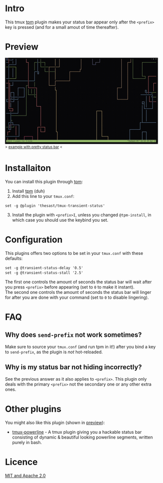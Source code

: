 # Intro
This tmux [tpm](https://github.com/tmux-plugins/tpm) plugin makes your status bar appear only after the `<prefix>` key is pressed (and for a small amout of time thereafter).

# Preview
![img/preview.gif](img/preview.gif)  
<sup>\> [example with pretty status bar](img/pretty_preview.gif) <</sup>

# Installaiton
You can install this plugin through [tpm](https://github.com/tmux-plugins/tpm):
1. Install [tpm](https://github.com/tmux-plugins/tpm) (duh)  
2. Add this line to your `tmux.conf`:  
```tmux
set -g @plugin 'thesast/tmux-transient-status'
```
3. Install the plugin with `<prefix>I`, unless you changed `@tpm-install`, in which case you should use the keybind you set.

# Configuration
This plugins offers two options to be set in your `tmux.conf` with these defaults:
```tmux
set -g @transient-status-delay '0.5'
set -g @transient-status-stall '2.5'
```
The first one controls the amount of seconds the status bar will wait after you press `<prefix>` before appearing (set to `0` to make it instant).  
The second one controls the amount of seconds the status bar will linger for after you are done with your command (set to `0` to disable lingering).  

# FAQ

## Why does `send-prefix` not work sometimes?
Make sure to source your `tmux.conf` (and run tpm in it!) after you bind a key to `send-prefix`, as the plugin is *not* hot-reloaded. 

## Why is my status bar not hiding incorrectly?  
See the previous answer as it also applies to `<prefix>`.
This plugin only deals with the primary `<prefix>` not the secondary one or any other extra ones.

# Other plugins
You might also like this plugin (shown in [preview](#preview)):

  - [tmux-powerline](https://github.com/erikw/tmux-powerline) - A tmux plugin giving you a hackable status bar consisting of dynamic & beautiful looking powerline segments, written purely in bash. 

# Licence
[MIT and Apache 2.0](COPYRIGHT.md)

